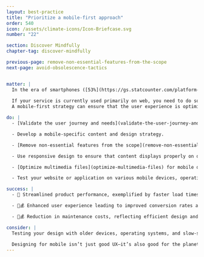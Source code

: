 ```yaml
---
layout: best-practice
title: "Prioritize a mobile-first approach"
order: 540
icon: /assets/climate-icons/Icon-Briefcase.svg
number: "22"

section: Discover Mindfully
chapter-tag: discover-mindfully

previous-page: remove-non-essential-features-from-the-scope
next-page: avoid-obsolescence-tactics


matter: |
  In the era of smartphones ([53%](https://gs.statcounter.com/platform-market-share/desktop-mobile-tablet) of global internet usage is mobile), embracing a mobile-first strategy is helpful for crafting streamlined, light, and efficient digital products. Less space on the screen means less content and fewer features, which directly leads to less data transfer, less energy consumed, and a better user experience because your users can solve their needs faster. 
  
  If your service is currently used primarily on web, you need to do some additional research. Don’t assume that users do not want a mobile version. Current usage could be skewed due to [survivorship bias](https://en.wikipedia.org/wiki/Survivorship_bias). However, if your research shows that your service is most appropriate for web, do not superfluously build a mobile app.
  A mobile-first strategy can ensure that the user experience is optimized for mobile devices, while curbing the necessity for purchasing newer devices and contributing to e-waste. Mobile first is a great approach for many B2C applications and some B2B applications.

do: |
  - [Validate the user journey and needs](validate-the-user-journey-and-needs)

  - Develop a mobile-specific content and design strategy.

  - [Remove non-essential features from the scope](remove-non-essential-features-from-the-scope).

  - Use responsive design to ensure that content displays properly on different screen sizes.

  - [Optimize multimedia files](optimize-multimedia-files) for mobile devices.

  - Test your website or application on various mobile devices, operating systems, and speed connections.

success: |
  - 🧑 Streamlined product performance, exemplified by faster load times

  - 🧑💰 Enhanced user experience leading to improved conversion rates and overall satisfaction

  - 🧑💰 Reduction in maintenance costs, reflecting efficient design and execution

consider: |
  Testing your design with older devices, operating systems, and slow-speed connection is best. This will make your experience more inclusive and accessible and help curb the necessity for the purchase of newer devices and contributing to e-waste. More in [Avoid obsolescence tactics](avoid-obsolescence-tactics).
  
  Designing for mobile isn’t just good UX—it’s also good for the planet. Optimize continuously for mobile performance to reduce data usage, energy consumption, and device strain. Use consistent, adaptable design patterns across screen sizes to avoid duplicate work and digital bloat. Aim to create one efficient, inclusive experience that works well everywhere—minimizing waste and maximizing impact.
---
```

